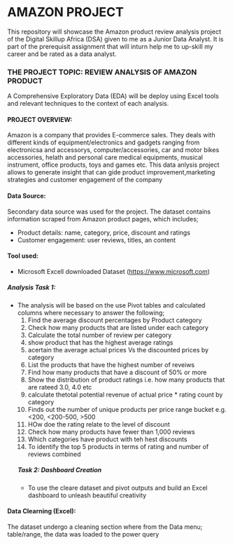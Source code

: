 # AMAZON PROJECT 
This repository will showcase the Amazon product review analysis project of the Digital Skillup Africa (DSA) given to me as a Junior Data Analyst. It is part of the prerequisit assignment that will inturn help me to up-skill my career and be rated as a data analyst.     

### THE PROJECT TOPIC: REVIEW ANALYSIS OF AMAZON PRODUCT
A Comprehensive Exploratory Data (EDA) will be deploy using Excel tools and relevant techniques to the context of each analysis.

#### PROJECT OVERVIEW:
Amazon is a company that provides E-commerce sales. They deals with different kinds of equipment/electronics and gadgets ranging from electronicsa and  accessorys, computer/accessories, car and motor bikes accessories, helath and personal care medical equipments, musical instrument, office products, toys and games etc. This data anlysis project allows to generate insight that can gide product improvement,marketing strategies and customer engagement of the company

#### Data Source:
Secondary data source was used for the project. The dataset contains information scraped from Amazon product pages, which includes;
* Product details: name, category, price, discount and ratings
* Customer engagement: user reviews, titles, an content

#### Tool used: 
- Microsoft Excell downloaded Dataset (https://www.microsoft.com)
#####  Analysis Task 1:
* The analysis will be based on the use Pivot tables and calculated columns where necessary to answer the following;
  1. Find the average discount percentages by Product category
  2. Check how many products that are listed under each category
  3. Calculate the total number of review per category
  4. show product that has the highest average ratings
  5. acertain the average actual prices Vs the discounted prices by category
  6. List the products that have the highest number of reveiws
  7. Find how  many products that have a discount of 50% or more
  8. Show the distribution of product ratings i.e. how many products that are rateed 3.0, 4.0 etc
  9. calculate thetotal potential revenue of actual price * rating count by category
  10. Finds out the number of unique products per price range bucket e.g. <200, <200-500, >500
  11. HOw doe the rating relate to the level of discount
  12. Check how many products have fewer than 1,000 reviews
  13. Which categories have product with teh hest discounts
  14. To identify the top 5 products in terms of rating and number of reviews combined
  ##### Task 2: Dashboard Creation
  *    To use the cleare dataset and pivot outputs and build an Excel dashboard to unleash beautiful creativity

#### Data Clearning (Excel):
The dataset undergo a cleaning section where from the Data menu; table/range, the data was loaded to the power query 






